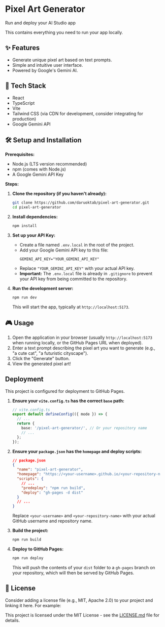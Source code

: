 # Pixel Art Generator

Run and deploy your AI Studio app

This contains everything you need to run your app locally.

## ✨ Features

*   Generate unique pixel art based on text prompts.
*   Simple and intuitive user interface.
*   Powered by Google's Gemini AI.

## 🚀 Tech Stack

*   React
*   TypeScript
*   Vite
*   Tailwind CSS (via CDN for development, consider integrating for production)
*   Google Gemini API

## 🛠️ Setup and Installation

**Prerequisites:**

*   Node.js (LTS version recommended)
*   npm (comes with Node.js)
*   A Google Gemini API Key

**Steps:**

1.  **Clone the repository (if you haven't already):**
    ```bash
    git clone https://github.com/daruoktab/pixel-art-generator.git
    cd pixel-art-generator
    ```
2.  **Install dependencies:**
    ```bash
    npm install
    ```
3.  **Set up your API Key:**
    *   Create a file named `.env.local` in the root of the project.
    *   Add your Google Gemini API key to this file:
        ```env
        GEMINI_API_KEY="YOUR_GEMINI_API_KEY"
        ```
    *   Replace `"YOUR_GEMINI_API_KEY"` with your actual API key.
    *   **Important:** The `.env.local` file is already in `.gitignore` to prevent your API key from being committed to the repository.

4.  **Run the development server:**
    ```bash
    npm run dev
    ```
    This will start the app, typically at `http://localhost:5173`.

## 🎮 Usage

1.  Open the application in your browser (usually `http://localhost:5173` when running locally, or the GitHub Pages URL when deployed).
2.  Enter a text prompt describing the pixel art you want to generate (e.g., "a cute cat", "a futuristic cityscape").
3.  Click the "Generate" button.
4.  View the generated pixel art!

## Deployment

This project is configured for deployment to GitHub Pages.

1.  **Ensure your `vite.config.ts` has the correct `base` path:**
    ```typescript
    // vite.config.ts
    export default defineConfig(({ mode }) => {
      // ...
      return {
        base: '/pixel-art-generator/', // Or your repository name
        // ...
      };
    });
    ```

2.  **Ensure your `package.json` has the `homepage` and deploy scripts:**
    ```json
    // package.json
    {
      "name": "pixel-art-generator",
      "homepage": "https://<your-username>.github.io/<your-repository-name>",
      "scripts": {
        // ...
        "predeploy": "npm run build",
        "deploy": "gh-pages -d dist"
      }
      // ...
    }
    ```
    Replace `<your-username>` and `<your-repository-name>` with your actual GitHub username and repository name.

3.  **Build the project:**
    ```bash
    npm run build
    ```

4.  **Deploy to GitHub Pages:**
    ```bash
    npm run deploy
    ```
    This will push the contents of your `dist` folder to a `gh-pages` branch on your repository, which will then be served by GitHub Pages.

## 📄 License

Consider adding a license file (e.g., MIT, Apache 2.0) to your project and linking it here. For example:

This project is licensed under the MIT License - see the [LICENSE.md](LICENSE.md) file for details.

